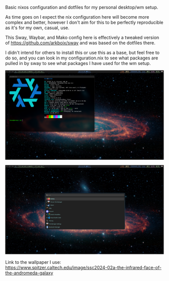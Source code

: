 Basic nixos configuration and dotfiles for my personal desktop/wm setup.

As time goes on I expect the nix configuration here will become more complex and better, however I don't aim for this to be perfectly reproducible as it's for my own, casual, use.

This Sway, Waybar, and Mako config here is effectively a tweaked version of https://github.com/arkboix/sway and was based on the dotfiles there.

I didn't intend for others to install this or use this as a base, but feel free to do so, and you can look in my configuration.nix to see what packages are pulled in by sway to see what packages I have used for the wm setup.

![Example image with a fetch script displayed](https://github.com/BrianZasuwik/nixos-config/blob/main/250424_00-15-31.png)

![Example image with wofi in drun mode displayed](https://github.com/BrianZasuwik/nixos-config/blob/main/250424_00-15-58.png)

Link to the wallpaper I use: https://www.spitzer.caltech.edu/image/ssc2024-02a-the-infrared-face-of-the-andromeda-galaxy
